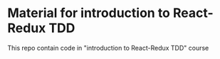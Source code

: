 # Material for introduction to React-Redux TDD

This repo contain code in "introduction to React-Redux TDD" course
